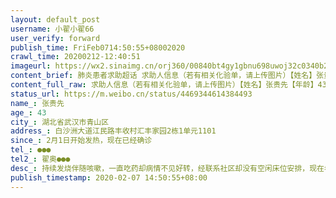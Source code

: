 ```yaml
---
layout: default_post
username: 小翟小翟66
user_verify: forward
publish_time: FriFeb0714:50:55+08002020
crawl_time: 20200212-12:40:51
imageurl: https://wx2.sinaimg.cn/orj360/00840bt4gy1gbnu698uwoj32c0340b29.jpg,https://wx2.sinaimg.cn/orj360/00840bt4gy1gbnu6cy9qsj32c0340e81.jpg,https://wx4.sinaimg.cn/orj360/00840bt4gy1gbnu64zxysj32c0340e81.jpg
content_brief: 肺炎患者求助超话 求助人信息（若有相关化验单，请上传图片）【姓名】张贵先【年龄】43【所在城市】湖北省武汉市青山区【所在小区、社区】白沙洲大道江民路丰收村汇丰家园2栋1单元1101【患病时间】2月1日开始发热，现在已经确诊【联系方式】●●●【其他紧急联系人】翟奥●●● ...全文
content_full_raw: 求助人信息（若有相关化验单，请上传图片）【姓名】张贵先【年龄】43【所在城市】湖北省武汉市青山区【所在小区、社区】白沙洲大道江民路丰收村汇丰家园2栋1单元1101【患病时间】2月1日开始发热，现在已经确诊【联系方式】●●●【其他紧急联系人】翟奥●●●【病情描述】持续发烧伴随咳嗽，一直吃药却病情不见好转，经联系社区却没有空闲床位安排，现在希望能够尽快安排床位，哪怕是方舱医院都可以，担心母亲病情突然恶化身边没有医生，武汉·丰收小区
status_url: https://m.weibo.cn/status/4469344614384493
name_: 张贵先
age_: 43
city_: 湖北省武汉市青山区
address_: 白沙洲大道江民路丰收村汇丰家园2栋1单元1101
since_: 2月1日开始发热，现在已经确诊
tel_: ●●●
tel2_: 翟奥●●●
desc_: 持续发烧伴随咳嗽，一直吃药却病情不见好转，经联系社区却没有空闲床位安排，现在希望能够尽快安排床位，哪怕是方舱医院都可以，担心母亲病情突然恶化身边没有医生，武汉·丰收小区
publish_timestamp: 2020-02-07 14:50:55+08:00
---
```

